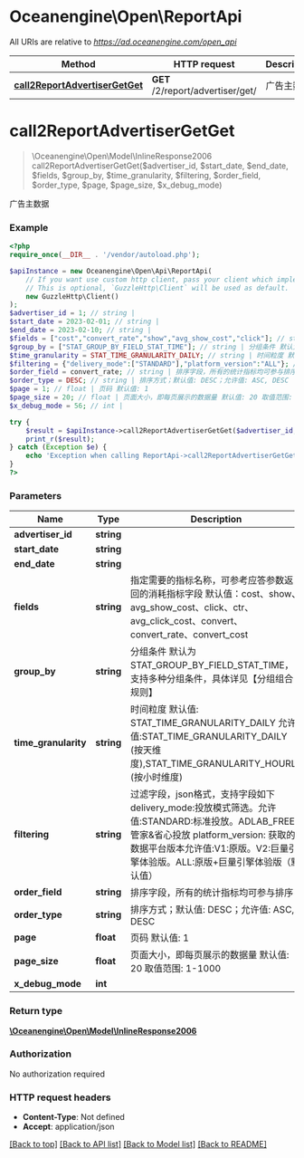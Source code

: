 # Oceanengine\Open\ReportApi

All URIs are relative to *https://ad.oceanengine.com/open_api*

Method | HTTP request | Description
------------- | ------------- | -------------
[**call2ReportAdvertiserGetGet**](ReportApi.md#call2ReportAdvertiserGetGet) | **GET** /2/report/advertiser/get/ | 广告主数据


# **call2ReportAdvertiserGetGet**
> \Oceanengine\Open\Model\InlineResponse2006 call2ReportAdvertiserGetGet($advertiser_id, $start_date, $end_date, $fields, $group_by, $time_granularity, $filtering, $order_field, $order_type, $page, $page_size, $x_debug_mode)

广告主数据

### Example
```php
<?php
require_once(__DIR__ . '/vendor/autoload.php');

$apiInstance = new Oceanengine\Open\Api\ReportApi(
    // If you want use custom http client, pass your client which implements `GuzzleHttp\ClientInterface`.
    // This is optional, `GuzzleHttp\Client` will be used as default.
    new GuzzleHttp\Client()
);
$advertiser_id = 1; // string | 
$start_date = 2023-02-01; // string | 
$end_date = 2023-02-10; // string | 
$fields = ["cost","convert_rate","show","avg_show_cost","click"]; // string | 指定需要的指标名称，可参考应答参数返回的消耗指标字段 默认值：cost、show、avg_show_cost、click、ctr、avg_click_cost、convert、convert_rate、convert_cost
$group_by = ["STAT_GROUP_BY_FIELD_STAT_TIME"]; // string | 分组条件 默认为STAT_GROUP_BY_FIELD_STAT_TIME，支持多种分组条件，具体详见【分组组合规则】
$time_granularity = STAT_TIME_GRANULARITY_DAILY; // string | 时间粒度 默认值: STAT_TIME_GRANULARITY_DAILY 允许值:STAT_TIME_GRANULARITY_DAILY (按天维度),STAT_TIME_GRANULARITY_HOURLY (按小时维度)
$filtering = {"delivery_mode":["STANDARD"],"platform_version":"ALL"}; // string | 过滤字段，json格式，支持字段如下 delivery_mode:投放模式筛选。允许值:STANDARD:标准投放。ADLAB_FREE:管家&省心投放 platform_version: 获取的数据平台版本允许值:V1:原版。V2:巨量引擎体验版。ALL:原版+巨量引擎体验版（默认值）
$order_field = convert_rate; // string | 排序字段，所有的统计指标均可参与排序
$order_type = DESC; // string | 排序方式；默认值: DESC；允许值: ASC, DESC
$page = 1; // float | 页码 默认值: 1
$page_size = 20; // float | 页面大小，即每页展示的数据量 默认值: 20 取值范围: 1-1000
$x_debug_mode = 56; // int | 

try {
    $result = $apiInstance->call2ReportAdvertiserGetGet($advertiser_id, $start_date, $end_date, $fields, $group_by, $time_granularity, $filtering, $order_field, $order_type, $page, $page_size, $x_debug_mode);
    print_r($result);
} catch (Exception $e) {
    echo 'Exception when calling ReportApi->call2ReportAdvertiserGetGet: ', $e->getMessage(), PHP_EOL;
}
?>
```

### Parameters

Name | Type | Description  | Notes
------------- | ------------- | ------------- | -------------
 **advertiser_id** | **string**|  |
 **start_date** | **string**|  |
 **end_date** | **string**|  |
 **fields** | **string**| 指定需要的指标名称，可参考应答参数返回的消耗指标字段 默认值：cost、show、avg_show_cost、click、ctr、avg_click_cost、convert、convert_rate、convert_cost | [optional]
 **group_by** | **string**| 分组条件 默认为STAT_GROUP_BY_FIELD_STAT_TIME，支持多种分组条件，具体详见【分组组合规则】 | [optional]
 **time_granularity** | **string**| 时间粒度 默认值: STAT_TIME_GRANULARITY_DAILY 允许值:STAT_TIME_GRANULARITY_DAILY (按天维度),STAT_TIME_GRANULARITY_HOURLY (按小时维度) | [optional]
 **filtering** | **string**| 过滤字段，json格式，支持字段如下 delivery_mode:投放模式筛选。允许值:STANDARD:标准投放。ADLAB_FREE:管家&amp;省心投放 platform_version: 获取的数据平台版本允许值:V1:原版。V2:巨量引擎体验版。ALL:原版+巨量引擎体验版（默认值） | [optional]
 **order_field** | **string**| 排序字段，所有的统计指标均可参与排序 | [optional]
 **order_type** | **string**| 排序方式；默认值: DESC；允许值: ASC, DESC | [optional]
 **page** | **float**| 页码 默认值: 1 | [optional]
 **page_size** | **float**| 页面大小，即每页展示的数据量 默认值: 20 取值范围: 1-1000 | [optional]
 **x_debug_mode** | **int**|  | [optional]

### Return type

[**\Oceanengine\Open\Model\InlineResponse2006**](../Model/InlineResponse2006.md)

### Authorization

No authorization required

### HTTP request headers

 - **Content-Type**: Not defined
 - **Accept**: application/json

[[Back to top]](#) [[Back to API list]](../../README.md#documentation-for-api-endpoints) [[Back to Model list]](../../README.md#documentation-for-models) [[Back to README]](../../README.md)

